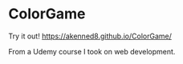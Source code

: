 # ColorGame
Try it out! 
https://akenned8.github.io/ColorGame/

From a Udemy course I took on web development. 
